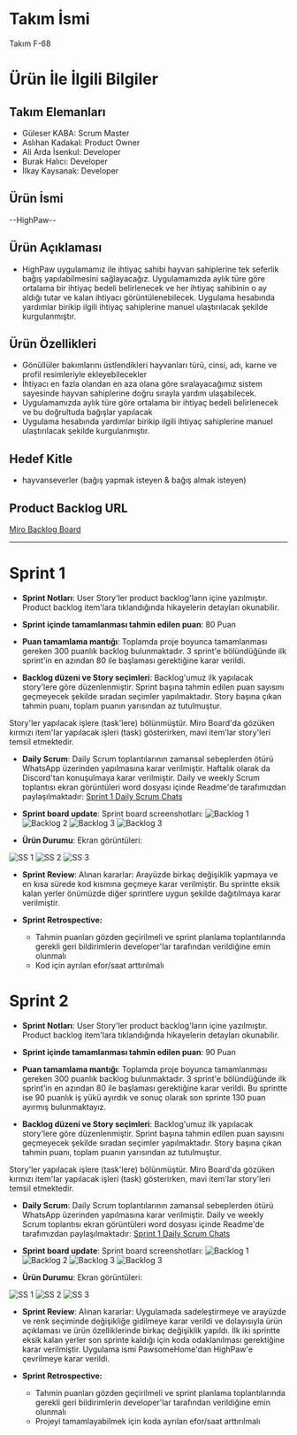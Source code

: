 # **Takım İsmi**

Takım F-68

# Ürün İle İlgili Bilgiler

## Takım Elemanları

- Güleser KABA: Scrum Master
- Aslıhan Kadakal: Product Owner
- Ali Arda İsenkul: Developer
- Burak Halıcı: Developer
- İlkay Kaysanak: Developer



## Ürün İsmi

--HighPaw--

## Ürün Açıklaması


- HighPaw uygulamamız ile ihtiyaç sahibi hayvan sahiplerine tek seferlik bağış yapılabilmesini sağlayacağız. Uygulamamızda aylık türe göre ortalama bir ihtiyaç bedeli belirlenecek ve her ihtiyaç sahibinin o ay aldığı tutar ve kalan ihtiyacı görüntülenebilecek. Uygulama hesabında yardımlar birikip ilgili ihtiyaç sahiplerine manuel ulaştırılacak şekilde kurgulanmıştır.

  
## Ürün Özellikleri
- Gönüllüler bakımlarını üstlendikleri hayvanları türü, cinsi, adı, karne ve profil resimleriyle ekleyebilecekler
- İhtiyacı en fazla olandan en aza olana göre sıralayacağımız sistem sayesinde hayvan sahiplerine doğru sırayla yardım ulaşabilecek.
- Uygulamamızda aylık türe göre ortalama bir ihtiyaç bedeli belirlenecek ve bu doğrultuda bağışlar yapılacak
- Uygulama hesabında yardımlar birikip ilgili ihtiyaç sahiplerine manuel ulaştırılacak şekilde kurgulanmıştır.
  

## Hedef Kitle

- hayvanseverler (bağış yapmak isteyen & bağış almak isteyen)
  


## Product Backlog URL

[Miro Backlog Board](https://miro.com/app/board/uXjVM9tbVoc=/)

---

# Sprint 1

- **Sprint Notları**: User Story'ler product backlog'ların içine yazılmıştır. Product backlog item'lara tıklandığında hikayelerin detayları okunabilir.

- **Sprint içinde tamamlanması tahmin edilen puan**: 80 Puan

- **Puan tamamlama mantığı**: Toplamda proje boyunca tamamlanması gereken 300 puanlık backlog bulunmaktadır. 3 sprint'e bölündüğünde ilk sprint'in en azından 80 ile başlaması gerektiğine karar verildi.

- **Backlog düzeni ve Story seçimleri**: Backlog'umuz ilk yapılacak story'lere göre düzenlenmiştir. Sprint başına tahmin edilen puan sayısını geçmeyecek şekilde sıradan seçimler yapılmaktadır. Story başına çıkan tahmin puanı, toplam puanın yarısından az tutulmuştur. 

Story'ler yapılacak işlere (task'lere) bölünmüştür. Miro Board'da gözüken kırmızı item'lar yapılacak işleri (task) gösterirken, mavi item'lar story'leri temsil etmektedir.

- **Daily Scrum**: Daily Scrum toplantılarının zamansal sebeplerden ötürü WhatsApp üzerinden yapılmasına karar verilmiştir. Haftalık olarak da Discord'tan konuşulmaya karar verilmiştir. Daily ve weekly Scrum toplantısı ekran görüntüleri word dosyası içinde Readme'de tarafımızdan paylaşılmaktadır: [Sprint 1 Daily Scrum Chats](https://github.com/aardaisenkul/oua_flutter/blob/main/ProjectManagement/Sprint1Documents/Sprint1_daily.docx)


- **Sprint board update**: Sprint board screenshotları: 
![Backlog 1](https://github.com/aardaisenkul/oua_flutter/blob/main/ProjectManagement/Sprint1Documents/miro.png) 
![Backlog 2](https://github.com/aardaisenkul/oua_flutter/blob/main/ProjectManagement/Sprint1Documents/miro1.png) 
![Backlog 3](https://github.com/aardaisenkul/oua_flutter/blob/main/ProjectManagement/Sprint1Documents/miro2.png)
![Backlog 3](https://github.com/aardaisenkul/oua_flutter/blob/main/ProjectManagement/Sprint1Documents/miro3.png)

- **Ürün Durumu**: Ekran görüntüleri:

![SS 1](https://github.com/aardaisenkul/oua_flutter/blob/main/ProjectManagement/Sprint1Documents/app2.jpeg) 
![SS 2](https://github.com/aardaisenkul/oua_flutter/blob/main/ProjectManagement/Sprint1Documents/app3.jpeg) 
![SS 3](https://github.com/aardaisenkul/oua_flutter/blob/main/ProjectManagement/Sprint1Documents/app.jpeg)




- **Sprint Review**: 
Alınan kararlar: Arayüzde birkaç değişiklik yapmaya ve en kısa sürede kod kısmına geçmeye karar verilmiştir. Bu sprintte eksik kalan yerler önümüzde diğer sprintlere uygun şekilde dağıtılmaya karar verilmiştir. 

- **Sprint Retrospective:**
  - Tahmin puanları gözden geçirilmeli ve sprint planlama toplantılarında gerekli geri bildirimlerin developer'lar tarafından verildiğine emin olunmalı
  - Kod için ayrılan efor/saat arttırılmalı

# Sprint 2

- **Sprint Notları**: User Story'ler product backlog'ların içine yazılmıştır. Product backlog item'lara tıklandığında hikayelerin detayları okunabilir.

- **Sprint içinde tamamlanması tahmin edilen puan**: 90 Puan

- **Puan tamamlama mantığı**: Toplamda proje boyunca tamamlanması gereken 300 puanlık backlog bulunmaktadır. 3 sprint'e bölündüğünde ilk sprint'in en azından 80 ile başlaması gerektiğine karar verildi. Bu sprintte ise 90 puanlık iş yükü ayırdık ve sonuç olarak son sprinte 130 puan ayırmış bulunmaktayız.

- **Backlog düzeni ve Story seçimleri**: Backlog'umuz ilk yapılacak story'lere göre düzenlenmiştir. Sprint başına tahmin edilen puan sayısını geçmeyecek şekilde sıradan seçimler yapılmaktadır. Story başına çıkan tahmin puanı, toplam puanın yarısından az tutulmuştur. 

Story'ler yapılacak işlere (task'lere) bölünmüştür. Miro Board'da gözüken kırmızı item'lar yapılacak işleri (task) gösterirken, mavi item'lar story'leri temsil etmektedir.

- **Daily Scrum**: Daily Scrum toplantılarının zamansal sebeplerden ötürü WhatsApp üzerinden yapılmasına karar verilmiştir. Daily ve weekly Scrum toplantısı ekran görüntüleri word dosyası içinde Readme'de tarafımızdan paylaşılmaktadır: [Sprint 1 Daily Scrum Chats](https://github.com/aardaisenkul/oua_flutter/blob/main/ProjectManagement/Sprint1Documents/Sprint2_daily.docx)


- **Sprint board update**: Sprint board screenshotları: 
![Backlog 1](https://github.com/aardaisenkul/oua_flutter/blob/main/ProjectManagement/Sprint1Documents/bl1.png) 
![Backlog 2](https://github.com/aardaisenkul/oua_flutter/blob/main/ProjectManagement/Sprint1Documents/bl2.png) 
![Backlog 3](https://github.com/aardaisenkul/oua_flutter/blob/main/ProjectManagement/Sprint1Documents/bl3.png)
![Backlog 3](https://github.com/aardaisenkul/oua_flutter/blob/main/ProjectManagement/Sprint1Documents/bl4.png)

- **Ürün Durumu**: Ekran görüntüleri:

![SS 1](https://github.com/aardaisenkul/oua_flutter/blob/main/ProjectManagement/Sprint1Documents/hp1.jpeg) 
![SS 2](https://github.com/aardaisenkul/oua_flutter/blob/main/ProjectManagement/Sprint1Documents/hp2.jpeg) 
![SS 3](https://github.com/aardaisenkul/oua_flutter/blob/main/ProjectManagement/Sprint1Documents/hp3.jpeg)




- **Sprint Review**: 
Alınan kararlar: Uygulamada sadeleştirmeye ve arayüzde ve renk seçiminde değişikliğe gidilmeye karar verildi ve dolayısıyla ürün açıklaması ve ürün özelliklerinde birkaç değişiklik yapıldı. İlk iki sprintte eksik kalan yerler son sprinte kaldığı için koda odaklanılması gerektiğine karar verilmiştir. Uygulama ismi PawsomeHome'dan HighPaw'e çevrilmeye karar verildi.

- **Sprint Retrospective:**
  - Tahmin puanları gözden geçirilmeli ve sprint planlama toplantılarında gerekli geri bildirimlerin developer'lar tarafından verildiğine emin olunmalı
  - Projeyi tamamlayabilmek için koda ayrılan efor/saat arttırılmalı 


